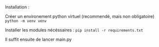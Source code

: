 Installation :

Créer un environement python virtuel (recommendé, mais non obligatoire)
`python -m venv venv`

Installer les modules nécéssaires :
`pip install -r requirements.txt`

Il suffit ensuite de lancer main.py